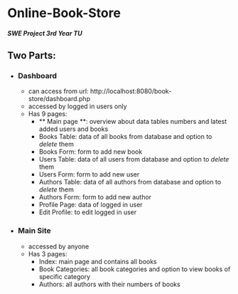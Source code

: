 # Online-Book-Store
##### SWE Project 3rd Year TU

## Two Parts:
- ### Dashboard
  - can access from url: http://localhost:8080/book-store/dashboard.php
  - accessed by logged in users only
  - Has 9 pages:
    - ** Main page **: overview about data tables numbers and latest added users and books
    - Books Table: data of all books from database and option to *delete* them
    - Books Form: form to add new book
    - Users Table: data of all users from database and option to *delete* them
    - Users Form: form to add new user
    - Authors Table: data of all authors from database and option to *delete* them
    - Authors Form: form to add new author
    - Profile Page: data of logged in user
    - Edit Profile: to edit logged in user 

- ### Main Site
  - accessed by anyone
  - Has 3 pages:
    - Index: main page and contains all books
    - Book Categories: all book categories and option to view books of specific category
    - Authors: all authors with their numbers of books
